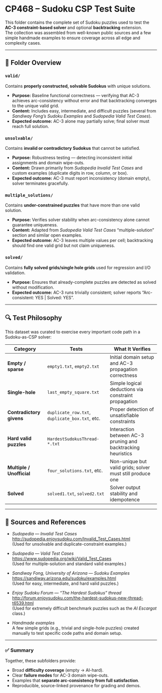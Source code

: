 # CP468 – Sudoku CSP Test Suite

This folder contains the complete set of Sudoku puzzles used to test the **AC-3 constraint-based solver** and optional **backtracking** extension.  
The collection was assembled from well-known public sources and a few simple handmade examples to ensure coverage across all edge and complexity cases.

---

## 📁 Folder Overview

### `valid/`
Contains **properly constructed, solvable Sudokus** with unique solutions.
- **Purpose:** Baseline functional correctness — verifying that AC-3 achieves arc-consistency without error and that backtracking converges to the unique valid grid.
- **Content:** Includes easy, intermediate, and difficult puzzles (several from *Sandiway Fong’s Sudoku Examples* and *Sudopedia Valid Test Cases*).
- **Expected outcome:** AC-3 alone may partially solve; final solver must reach full solution.

### `unsolvable/`
Contains **invalid or contradictory Sudokus** that cannot be satisfied.
- **Purpose:** Robustness testing — detecting inconsistent initial assignments and domain wipe-outs.
- **Content:** Drawn primarily from *Sudopedia Invalid Test Cases* and custom examples (duplicate digits in row, column, or box).
- **Expected outcome:** AC-3 must report inconsistency (domain empty), solver terminates gracefully.

### `multiple_solutions/`
Contains **under-constrained puzzles** that have more than one valid solution.
- **Purpose:** Verifies solver stability when arc-consistency alone cannot guarantee uniqueness.
- **Content:** Adapted from *Sudopedia Valid Test Cases* “multiple-solution” section and similar open examples.
- **Expected outcome:** AC-3 leaves multiple values per cell; backtracking should find one valid grid but not claim uniqueness.

### `solved/`
Contains **fully solved grids/single hole grids** used for regression and I/O validation.
- **Purpose:** Ensures that already-complete puzzles are detected as solved without modification.
- **Expected outcome:** AC-3 runs trivially consistent; solver reports “Arc-consistent: YES | Solved: YES”.

---

## 🔍 Test Philosophy

This dataset was curated to exercise every important code path in a Sudoku-as-CSP solver:

| Category | Tests | What It Verifies |
|-----------|--------|------------------|
| **Empty / sparse** | `empty1.txt`, `empty2.txt` | Initial domain setup and AC-3 propagation correctness |
| **Single-hole** | `last_empty_square.txt` | Simple logical deductions via constraint propagation |
| **Contradictory givens** | `duplicate_row.txt`, `duplicate_box.txt`, etc. | Proper detection of unsatisfiable constraints |
| **Hard valid puzzles** | `HardestSudokusThread-*.txt` | Interaction between AC-3 pruning and backtracking heuristics |
| **Multiple / Unofficial** | `four_solutions.txt`, etc. | Non-unique but valid grids; solver must still produce one |
| **Solved** | `solved1.txt`, `solved2.txt` | Solver output stability and idempotence |

---

## 🧩 Sources and References

- *Sudopedia — Invalid Test Cases*  
  <http://sudopedia.enjoysudoku.com/Invalid_Test_Cases.html>  
  (Used for unsolvable and duplicate-constraint examples.)

- *Sudopedia — Valid Test Cases*  
  <https://www.sudopedia.org/wiki/Valid_Test_Cases>  
  (Used for multiple-solution and standard valid examples.)

- *Sandiway Fong, University of Arizona — Sudoku Examples*  
  <https://sandiway.arizona.edu/sudoku/examples.html>  
  (Used for easy, intermediate, and hard valid puzzles.)

- *Enjoy Sudoku Forum — “The Hardest Sudokus” thread*  
  <http://forum.enjoysudoku.com/the-hardest-sudokus-new-thread-t6539.html>  
  (Used for extremely difficult benchmark puzzles such as the *AI Escargot* class.)

- *Handmade examples*  
  A few simple grids (e.g., trivial and single-hole puzzles) created manually to test specific code paths and domain setup.

---

### ✅ Summary

Together, these subfolders provide:
- Broad **difficulty coverage** (empty → AI-hard).  
- Clear **failure modes** for AC-3 domain wipe-outs.  
- Examples that **separate arc-consistency from full satisfaction**.  
- Reproducible, source-linked provenance for grading and demos.


